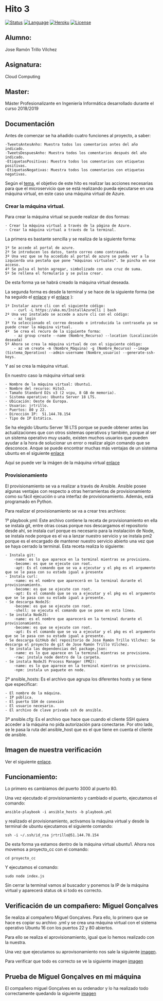 # Hito 3

[![Status](https://img.shields.io/badge/Status-Documenting-green.svg)](https://github.com/jrtrillo/proyecto_cc/blob/master/doc/README.md)
[![Language](https://img.shields.io/badge/Language-Node-blue.svg)](https://nodejs.org/en/)
[![Heroku](https://img.shields.io/badge/Despliegue-Heroku-orange.svg)](https://dashboard.heroku.com)
[![License](https://img.shields.io/badge/License-GPL-red.svg)](https://github.com/jrtrillo/proyecto_cc/blob/master/LICENSE)

## Alumno:
Jose Ramón Trillo Vílchez

## Asignatura: 
Cloud Computing

## Master: 
Máster Profesionalizante en Ingeniería Informática desarrollado durante el curso 2018/2019

## Documentación

Antes de comenzar se ha añadido cuatro funciones al proyecto, a saber:

	·TweetsAntesAnho: Muestra todos los comentarios antes del año indicado.
  	·TweetsDespuesAnho: Muestra todos los comentarios después del año indicado.
  	·EtiquetasPositivas: Muestra todos los comentarios con etiquetas positivas.
  	·EtiquetasNegativas: Muestra todos los comentarios con etiquetas negativas.


Según el [tema](http://jj.github.io/CC/documentos/temas/Provision), el objetivo de este hito es realizar las acciones necesarias para que el microservicio que se está realizando pueda ejecutarse en una máquina virtual, en este caso una máquina virtual de Azure.

### Crear la máquina virtual.

Para crear la máquina virtual se puede realizar de dos formas:

	· Crear la máquina virtual a través de la página de Azure.
	· Crear la máquina virtual a través de la terminal.

La primera es bastante sencilla y se realiza de la siguiente forma:
	
	1º Se accede al portal de azure.
	2º Se introducen los datos, tanto correo como contraseña.
	3º Una vez que se ha accedido al portal de azure se puede ver a la izquierda una pestaña que pone "máquinas virtuales". Se pincha en ese acceso.
	4º Se pulsa el botón agregar, simbolizado con una cruz de suma.
	5º Se rellena el formulario y se pulsa crear.

De esta forma ya se habrá creado la máquina virtual deseada.

La segunda forma es desde la terminal y se hace de la siguiente forma (se ha seguido el [enlace](https://docs.microsoft.com/en-us/cli/azure/install-azure-cli-linux?view=azure-cli-latest) y el [enlace](https://docs.microsoft.com/en-us/cli/azure/azure-cli-vm-tutorial?tutorial-step=2&view=azure-cli-latest) ):

	1º Instalar azure cli con el siguiente código:
		- curl -L https://aka.ms/InstallAzureCli | bash
	2º Una vez instalado se accede a azure cli con el código:
		- az login
	3º Ya seleccionado el correo deseado e introducida la contraseña ya se puede crear la máquina virtual.
	4º 	Se crea el recuro de la siguiente forma:
		- az group create --name (Nombre_Recurso) --location (Localización deseada)
	5º Ahora se crea la máquina virtual de con el siguiente código:
		- az vm create -m (Nombre_Máquina) -g (Nombre_Recurso) --image (Sistema_Operativo) --admin-username (Nombre_usuario) --generate-ssh-keys.

Y así se crea la máquina virtual.

En nuestro caso la máquina virtual será:

	· Nombre de la máquina virtual: Ubuntu1.
	· Nombre del recurso: Hito3.
	· Tamaño Standard D2s v3 (2 vcpu, 8 GB de memoria).
	· Sistema operativo: Ubuntu Server 18 LTS.
	· Ubicación: Oeste de Europa.
	· Usuario: jrtrillo.
	· Puertos: 80 y 22.
	· Dirección IP:  51.144.78.154
	· Tipo de IP Estática.

Se ha elegido Ubuntu Server 18 LTS porque se puede obtener antes las actualizaciones que con otros sistemas operativos y también, porque al ser un sistema operativo muy usado, existen muchos usuarios que pueden ayudar a la hora de solucionar un error o realizar algún comando que se desconoce. Anque se puede encontrar muchas más ventajas de un sistema ubuntu en el siguiente [enlace](http://informatica-denisfabiantn.blogspot.com/2012/05/ventajas-y-desventajas-de-ubuntu.html)

Aquí se puede ver la imágen de la máquina virtual [enlace](https://github.com/jrtrillo/proyecto_cc/blob/master/doc/provison/imagen1.JPG)
### Provisionamiento

 El provisionamiento se va a realizar a través de Ansible. Ansible posee algunas ventajas con respecto a otras herramientas de provisionamiento como su fácil ejecución o una interfaz de provisionamiento. Además, está programado en Python.

 Para realizar el provisionamiento se va a crear tres archivos:

 1º playbook.yml: Este archivo contiene la receta de provisionamiento en ella se instala git, entre otras cosas porque nos descargamos el repositorio desde ahí, se instala curl porque es necesario para la instalación de Node, se instala node porque es el va a lanzar nuestro servicio y se instala pm2 porque es el encargado de mantener nuestro servicio abierto una vez que se haya cerrado la terminal. Esta receta realiza lo siguiente:

 	· Instala git:
 		·name: es lo que aparece en la terminal mientras se provisiona.
 		·become: es que se ejecute con root.
 		·apt: Es el comando que se va a ejecutar y el pkg es el argumento que se le pasa con su estado igual a presente
 	· Instala curl:
 		·name: es el nombre que aparecerá en la terminal durante el provisionamiento.
 		·become: es que se ejecute con root.
 		·apt: Es el comando que se va a ejecutar y el pkg es el argumento que se le pasa con su estado igual a presente.
 	· Se descarga NodeJS:
 		·become: es que se ejecute con root.
 		·shell: se ejecuta el comando que se pone en esta línea.
 	· Se instala NodeJS:
 		·name: es el nombre que aparecerá en la terminal durante el provisionamiento.
 		·become: es que se ejecute con root.
 		·apt: Es el comando que se va a ejecutar y el pkg es el argumento que se le pasa con su estado igual a presente.
 	· Se descarga GitHub del repositorio de Jose Ramón Trillo Vílchez: Se descarga el proyecto de git de Jose Ramón Trillo Vílchez.
 	· Se instala las dependencias del package.json:
 		·name: es lo que aparece en la terminal mientras se provisiona.
 		·raw: instala node dentro de la carpeta.
 	· Se instala NodeJS Process Manager (PM2):
 		·name: es lo que aparece en la terminal mientras se provisiona.
 		·npm: instala un paquete en node. 

2º ansible_hosts: Es el archivo que agrupa los diferentes hosts y se tiene que especificar:

	- El nombre de la máquina.
	- IP pública.
	- El puerto SSH de conexión
	- El usuario necesario.
	- El archivo de clave privada ssh de ansible.  

3º ansible.cfg: Es el archivo que hace que cuando el cliente SSH quiera acceder a la máquina no pida autorización para conectarse. Por otro lado, se le pasa la ruta del ansible_host que es el que tiene en cuenta el cliente de ansible.

## Imagen de nuestra verificación

Ver el siguiente [enlace](https://github.com/jrtrillo/proyecto_cc/blob/master/doc/provison/Verificaci%C3%B3n%20nuestra1.JPG).

## Funcionamiento:

Lo primero es cambiamos del puerto 3000 al puerto 80.

Una vez ejecutado el provisionamiento y cambiado el puerto, ejecutamos el comando:

	ansible-playbook -i ansible_hosts -b playbook.yml

y realizado el provisionamiento, activamos la máquina virtual y desde la terminal de ubuntu ejecutamos el siguiente comando:

	ssh -i ~/.ssh/id_rsa jrtrillo@51.144.78.154

De esta forma ya estamos dentro de la máquina virtual ubuntu1. Ahora nos movemos a proyecto_cc con el comando:

	cd proyecto_cc

Y ejecutamos el comando:

	sudo node index.js

Sin cerrar la terminal vamos al buscador y ponemos la IP de la máquina virtual y aparecerá status ok si todo es correcto.

## Verificación de un compañero: Miguel Gonçalves

Se realiza al compañero Miguel Gonçalves. Para ello, lo primero que se hace es copiar su archivo .yml y se crea una máquina virtual con el sistema operativo Ubuntu 16 con los puertos 22 y 80 abiertos.

Para ello se realiza el aprovisionamiento, igual que lo hemos realizado con la nuestra.

Una vez que ejecutamos su aprovisonamiento nos sale la siguiente [imagen](https://github.com/jrtrillo/proyecto_cc/blob/master/doc/provison/aprovisamientomiguel.JPG).


Para verificar que todo es correcto se ve la siguiente imagen [imagen](https://github.com/jrtrillo/proyecto_cc/blob/master/doc/provison/resultados1.JPG)

## Prueba de Miguel Gonçalves en mi máquina


El compañero miguel Gonçalves en su ordenador y lo ha realizado todo correctamente quedando la siguiente [imagen](https://github.com/jrtrillo/proyecto_cc/blob/master/doc/provison/resultados%20de%20miguel%20en%20mi%20m%C3%A1quina.jpg)
